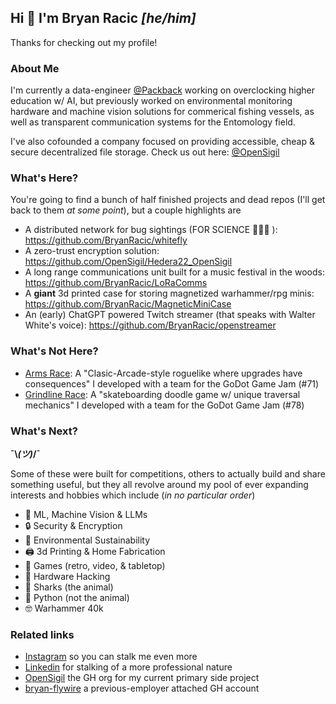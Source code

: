 ## Hi 👋 I'm Bryan Racic _[he/him]_
Thanks for checking out my profile!

### About Me

I'm currently a data-engineer [@Packback](https://www.packback.co/) working on overclocking higher education w/ AI, but previously worked on environmental monitoring hardware and machine vision solutions for commerical fishing vessels, as well as transparent communication systems for the Entomology field.  

I've also cofounded a company focused on providing accessible, cheap & secure decentralized file storage. Check us out here: [@OpenSigil](https://opensigil.com/)

### What's Here?
You're going to find a bunch of half finished projects and dead repos (I'll get back to them _at some point_), but a couple highlights are
- A distributed network for bug sightings (FOR SCIENCE 🥼🐛🔬 ): https://github.com/BryanRacic/whitefly
- A zero-trust encryption solution: https://github.com/OpenSigil/Hedera22_OpenSigil
- A long range communications unit built for a music festival in the woods: https://github.com/BryanRacic/LoRaComms
- A **giant** 3d printed case for storing magnetized warhammer/rpg minis: https://github.com/BryanRacic/MagneticMiniCase
- An (early) ChatGPT powered Twitch streamer (that speaks with Walter White's voice): https://github.com/BryanRacic/openstreamer

### What's Not Here?
- [Arms Race](https://ctooley21.itch.io/arms-race): A "Clasic-Arcade-style roguelike where upgrades have consequences" I developed with a team for the GoDot Game Jam (#71)
- [Grindline Race](https://ctooley21.itch.io/grindline): A "skateboarding doodle game w/ unique traversal mechanics" I developed with a team for the GoDot Game Jam (#78)

### What's Next?
**¯\\_(ツ)_/¯**

Some of these were built for competitions, others to actually build and share something useful, but they all revolve around my pool of ever expanding interests and hobbies which include (_in no particular order_)

- 🤖 ML, Machine Vision & LLMs
- 🔒 Security & Encryption
- 🐸 Environmental Sustainability
- 🖨️ 3d Printing & Home Fabrication
- 👾 Games (retro, video, & tabletop)
- 💾 Hardware Hacking
- 🦈 Sharks (the animal)
- 🐍 Python (not the animal)
- 🤓 Warhammer 40k


### Related links
- [Instagram](https://www.instagram.com/bryanracic) so you can stalk me even more
- [Linkedin](https://www.linkedin.com/in/bryan-racic/) for stalking of a more professional nature
- [OpenSigil](https://github.com/OpenSigil) the GH org for my current primary side project
- [bryan-flywire](https://github.com/bryan-flywire) a previous-employer attached GH account
